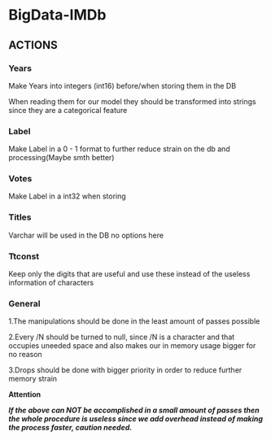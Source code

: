 # BigData-IMDb


## ACTIONS

### Years

Make Years into integers (int16) before/when storing them in the DB 

When reading them for our model they should be transformed into strings since they are a categorical feature

### Label

Make Label in a 0 - 1 format to further reduce strain on the db and processing(Maybe smth better)

### Votes

Make Label in a int32 when storing


### Titles

Varchar will be used in the DB no options here

### Ttconst

Keep only the digits that are useful and use these instead of the useless information of characters

### General

1.The manipulations should be done in the least amount of passes possible

2.Every /N should be turned to null, since /N is a character and that occupies uneeded space and also makes our in memory usage bigger for no reason

3.Drops should be done with bigger priority in order to reduce further memory strain


**Attention**

***If the above can NOT be accomplished in a small amount of passes then the whole procedure is useless since we add overhead instead of making the process faster, caution needed.***


